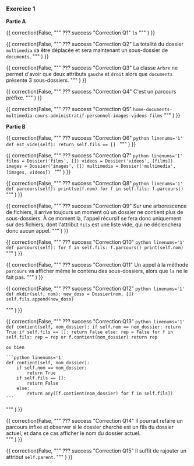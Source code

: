 ### Exercice 1

**Partie A**

{{
correction(False,
"""
??? success \"Correction Q1\" 
    ```ls``` 
"""
)
}}


{{
correction(False,
"""
??? success \"Correction Q2\" 
    La totalité du dossier ```multimedia``` va être déplacée et sera maintenant un sous-dossier de ```documents```.
"""
)
}}

{{
correction(False,
"""
??? success \"Correction Q3\" 
    La classe  ```Arbre``` ne permet d'avoir que deux attributs ```gauche``` et ```droit``` alors que ```documents``` présente 3 sous-dossiers.
"""
)
}}

{{
correction(False,
"""
??? success \"Correction Q4\" 
    C'est un parcours préfixe. 
"""
)
}}

{{
correction(False,
"""
??? success \"Correction Q5\" 
    ```home-documents-multimedia-cours-administratif-personnel-images-videos-films``` 
"""
)
}}


**Partie B**


{{
correction(False,
"""
??? success \"Correction Q6\" 
    ```python linenums='1'
    def est_vide(self):
        return self.fils == []
    ```
"""
)
}}

{{
correction(False,
"""
??? success \"Correction Q7\" 
    ```python linenums='1'
    films = Dossier('films', [])
    videos = Dossier('videos', [films])
    images = Dossier('images', [])
    multimedia = Dossier('multimedia', [images, videos])
    ```
"""
)
}}

{{
correction(False,
"""
??? success \"Correction Q8\" 
    ```python linenums='1'
    def parcours(self):
        print(self.nom)
        for f in self.fils:
            f.parcours()
    ``` 
"""
)
}}

{{
correction(False,
"""
??? success \"Correction Q9\" 
    Sur une arborescence de fichiers, il arrive toujours un moment où un dossier ne contient plus de sous-dossiers. À ce moment là, l'appel récursif se fera donc uniquement sur des fichiers, dont l'attribut ```fils``` est une liste vide, qui ne déclenchera donc aucun appel. 
"""
)
}}

{{
correction(False,
"""
??? success \"Correction Q10\" 
    ```python linenums='1'
    def parcours(self):
        for f in self.fils:
            f.parcours()
        print(self.nom)
    ``` 
"""
)
}}

{{
correction(False,
"""
??? success \"Correction Q11\" 
    Un appel à la méthode ```parcours``` va afficher même le contenu des sous-dossiers, alors que ```ls``` ne le fait pas.
"""
)
}}

{{
correction(False,
"""
??? success \"Correction Q12\"
    ```python linenums='1'
    def mkdir(self, nom):
        new_doss = Dossier(nom, [])
        self.fils.append(new_doss)
    ```

"""
)
}}

{{
correction(False,
"""
??? success \"Correction Q13\" 
    ```python linenums='1'
    def contient(self, nom_dossier):
        if self.nom == nom_dossier:
            return True
        if self.fils == []:
            return False
        else:
            rep = False
            for f in self.fils:
                rep = rep or f.contient(nom_dossier)
            return rep    
    ```

    ou bien

    ```python linenums='1'
    def contient(self, nom_dossier):
        if self.nom == nom_dossier:
            return True
        if self.fils == []:
            return False
        else:
            return any([f.contient(nom_dossier) for f in self.fils])    
    ```
"""
)
}}

{{
correction(False,
"""
??? success \"Correction Q14\" 
    Il pourrait refaire un parcours infixe et observer si le dossier cherché est un fils du dossier actuel, et dans ce cas afficher le nom du dossier actuel.  
"""
)
}}

{{
correction(False,
"""
??? success \"Correction Q15\" 
    Il suffit de rajouter un attribut ```self.parent```. 
"""
)
}}